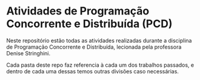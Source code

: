 # Atividades de Programação Concorrente e Distribuída (PCD)
Neste repositório estão todas as atividades realizadas durante a disciplina de Programação Concorrente e Distribuída, lecionada pela professora Denise Stringhini.

Cada pasta deste repo faz referencia à cada um dos trabalhos passados, e dentro de cada uma dessas temos outras divisões caso necessárias.
